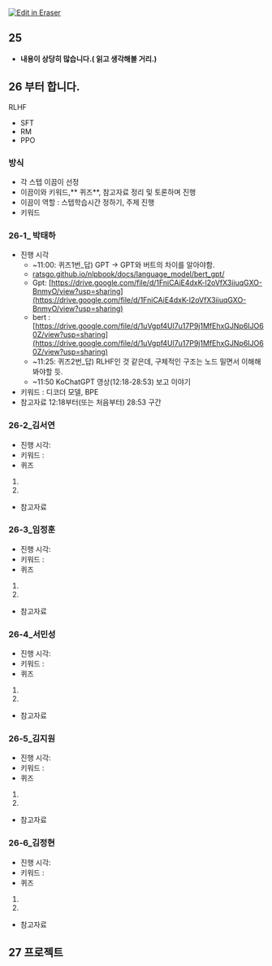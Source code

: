 <p><a target="_blank" href="https://app.eraser.io/workspace/aJvSKAFc25fpWQxaIrT7" id="edit-in-eraser-github-link"><img alt="Edit in Eraser" src="https://firebasestorage.googleapis.com/v0/b/second-petal-295822.appspot.com/o/images%2Fgithub%2FOpen%20in%20Eraser.svg?alt=media&amp;token=968381c8-a7e7-472a-8ed6-4a6626da5501"></a></p>

## 25
- **내용이 상당히 많습니다.( 읽고 생각해볼 거리.)**




## 26 부터 합니다.
RLHF 

- SFT
- RM
- PPO


### 방식
- 각 스텝 이끔이 선정
- 이끔이와 키워드,** 퀴즈**, 참고자료 정리 및 토론하며 진행
- 이끔이 역할 : 스텝학습시간 정하기, 주제 진행
- 키워드
### 26-1_ 박태하
- 진행 시각
    - ~11:00: 퀴즈1번_답) GPT -> GPT와 버트의 차이를 알아야함. 
    - [﻿ratsgo.github.io/nlpbook/docs/language_model/bert_gpt/](https://ratsgo.github.io/nlpbook/docs/language_model/bert_gpt/) 
    - Gpt: [﻿https://drive.google.com/file/d/1FniCAiE4dxK-l2oVfX3iiuqGXO-BnmyO/view?usp=sharing](https://drive.google.com/file/d/1FniCAiE4dxK-l2oVfX3iiuqGXO-BnmyO/view?usp=sharing)  
    - bert : [﻿https://drive.google.com/file/d/1uVgpf4Ul7u17P9j1MfEhxGJNp6IJO60Z/view?usp=sharing](https://drive.google.com/file/d/1uVgpf4Ul7u17P9j1MfEhxGJNp6IJO60Z/view?usp=sharing) 
    - ~11:25: 퀴즈2번_답) RLHF인 것 같은데, 구체적인 구조는 노드 밀면서 이해해 봐야할 듯.
    - ~11:50 KoChatGPT 영상(12:18-28:53) 보고 이야기
- 키워드 : 디코더 모델, BPE
- 참고자료
12:18부터(또는 처음부터) 28:53 구간

### 26-2_김서연
- 진행 시각:
- 키워드 : 
- 퀴즈
1. 
2. 
- 참고자료


### 26-3_임정훈
- 진행 시각:
- 키워드 : 
- 퀴즈
1. 
2. 
- 참고자료


### 26-4_서민성
- 진행 시각:
- 키워드 : 
- 퀴즈
1. 
2. 
- 참고자료


### 26-5_김지원
- 진행 시각:
- 키워드 : 
- 퀴즈
1. 
2. 
- 참고자료


### 26-6_김정현
- 진행 시각:
- 키워드 : 
- 퀴즈
1. 
2. 
- 참고자료


## 27 프로젝트 



<!--- Eraser file: https://app.eraser.io/workspace/aJvSKAFc25fpWQxaIrT7 --->